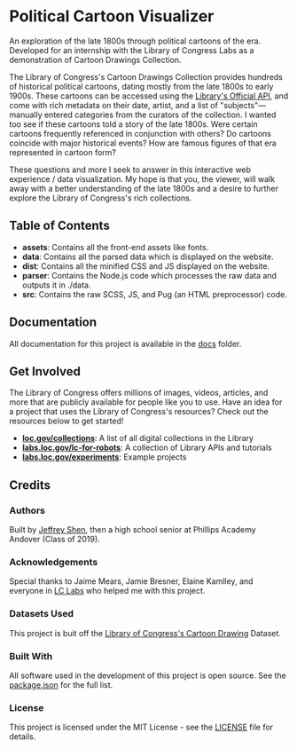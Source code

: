 # Political Cartoon Visualizer
An exploration of the late 1800s through political cartoons of the era. Developed for an internship with the Library of Congress Labs as a demonstration of Cartoon Drawings Collection. 

The Library of Congress's Cartoon Drawings Collection provides hundreds of historical political cartoons, dating mostly from the late 1800s to early 1900s. These cartoons can be accessed using the [Library's Official API](https://libraryofcongress.github.io/data-exploration/), and come with rich metadata on their date, artist, and a list of "subjects"—manually entered categories from the curators of the collection. I wanted too see if these cartoons told a story of the late 1800s. Were certain cartoons frequently referenced in conjunction with others? Do cartoons coincide with major historical events? How are famous figures of that era represented in cartoon form? 

These questions and more I seek to answer in this interactive web experience / data visualization. My hope is that you, the viewer, will walk away with a better understanding of the late 1800s and a desire to further explore the Library of Congress's rich collections. 

## Table of Contents 

* **assets**: Contains all the front-end assets like fonts. 
* **data**: Contains all the parsed data which is displayed on the website.
* **dist**: Contains all the minified CSS and JS displayed on the website.
* **parser**: Contains the Node.js code which processes the raw data and outputs it in ./data.
* **src**: Contains the raw SCSS, JS, and Pug (an HTML preprocessor) code.

## Documentation 

All documentation for this project is available in the [docs](./docs) folder. 

## Get Involved

The Library of Congress offers millions of images, videos, articles, and more that are publicly available for people like you to use. Have an idea for a project that uses the Library of Congress's resources? Check out the resources below to get started!

* **[loc.gov/collections](https://www.loc.gov/collections/)**: A list of all digital collections in the Library
* **[labs.loc.gov/lc-for-robots](https://labs.loc.gov/lc-for-robots/)**: A collection of Library APIs and tutorials
* **[labs.loc.gov/experiments](https://labs.loc.gov/experiments/?st=gallery)**: Example projects


## Credits 

### Authors

Built by [Jeffrey Shen](http://jeffreyshen.com), then a high school senior at Phillips Academy Andover (Class of 2019). 

### Acknowledgements 

Special thanks to Jaime Mears, Jamie Bresner, Elaine Kamlley, and everyone in [LC Labs](https://labs.loc.gov/) who helped me with this project.

### Datasets Used

This project is buit off the [Library of Congress's Cartoon Drawing](https://www.loc.gov/collections/cartoon-drawings/?fa=online-format:image%7Caccess-restricted:false) Dataset.

### Built With

All software used in the development of this project is open source. See the [package.json](package.json) for the full list. 

### License

This project is licensed under the MIT License - see the [LICENSE](LICENSE) file for details.

